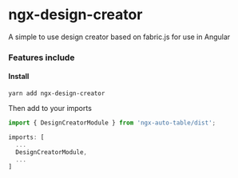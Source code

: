 # ngx-design-creator
A simple to use design creator based on fabric.js for use in Angular

<!-- ## [Demo](https://benwinding.github.io/ngx-auto-table/index.html) -->

### Features include
<!-- - Default filtering and sorting of all data
- Uses RXJS observables
- Uses angular material theme and icons under the hood
- Row and Bulk actions, easily configurable
- Typed Data passed into the configuration
- Custom ng-templates for each column -->

#### Install
`yarn add ngx-design-creator`

Then add to your imports

``` typescript
import { DesignCreatorModule } from 'ngx-auto-table/dist';

imports: [
  ...
  DesignCreatorModule,
  ...
]
```

